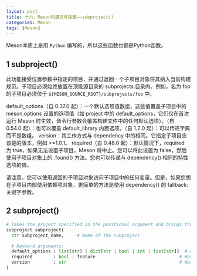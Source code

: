 ```yaml
---
layout: post
title: 十六、Meson构建文件函数——subproject()
categories: Meson
tags: [Meson]
---
```


Meson本质上是用 `Python` 编写的，所以这些函数也都是Python函数。

## 1 subproject()

此功能接受位置参数中指定的项目，并通过返回一个子项目对象将其纳入当前构建规范。子项目必须始终放置在顶级源目录的 subprojects 目录内。例如，名为 foo 的子项目必须位于 `${MESON_SOURCE_ROOT}/subprojects/foo` 中。

default_options（自 0.37.0 起）：一个默认选项值数组，这些值覆盖子项目中的 meson.options 设置的选项值（如 project 中的 default_options，它们仅在首次运行 Meson 时生效，命令行参数会覆盖构建文件中的任何默认选项）。（自 0.54.0 起）：也可以覆盖 default_library 内置选项。（自 1.2.0 起）：可以传递字典而不是数组。
version：其工作方式与 dependency 中的相同。它指定子项目应该是的版本，例如 >=1.0.1。
required（自 0.48.0 起）：默认情况下，required 为 true，如果无法设置子项目，Meson 将中止。您可以将此设置为 false，然后使用子项目对象上的 .found() 方法。您也可以传递与 dependency() 相同的特性选项的值。

请注意，您可以使用返回的子项目对象访问子项目中的任何变量。但是，如果您想在子项目内部使用依赖项对象，更简单的方法是使用 dependency() 的 fallback: 关键字参数。

## 2 subproject()

```python
# Takes the project specified in the positional argument and brings that
subproject subproject(
  str subproject_name,     # Name of the subproject

  # Keyword arguments:
  default_options : list[str] | dict[str | bool | int | list[str]]  # An array of default option values
  required        : bool | feature                                # Works just the same as in dependency().
  version         : str                                           # Works just like the same as in dependency().
)
```




